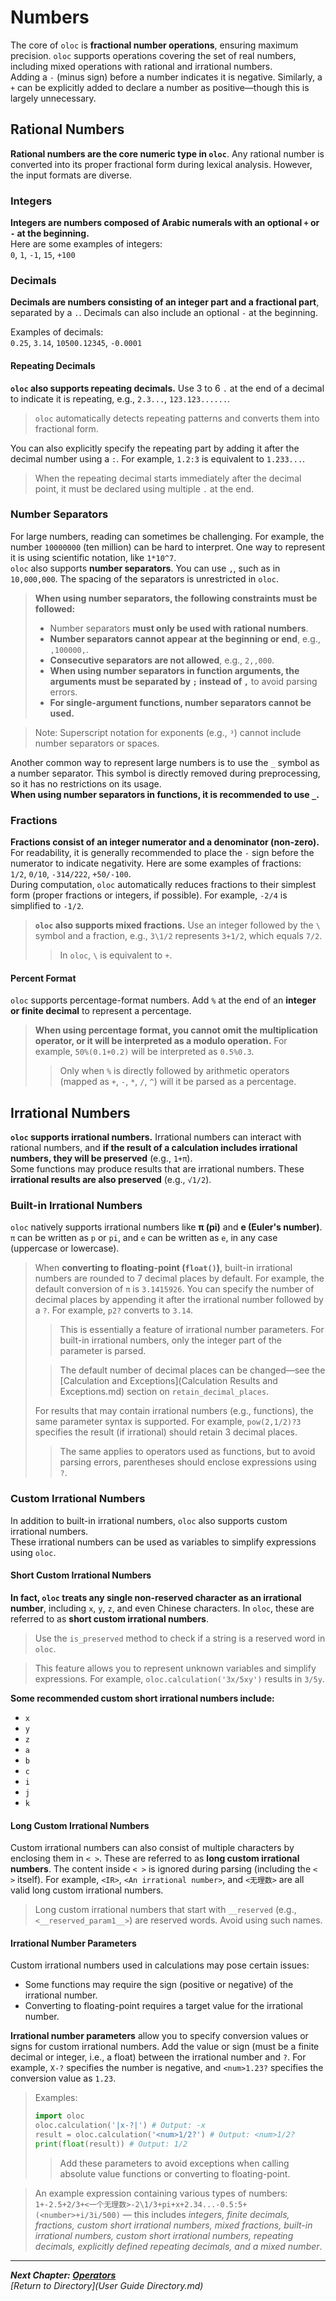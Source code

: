# Numbers  

The core of `oloc` is **fractional number operations**, ensuring maximum precision. `oloc` supports operations covering the set of real numbers, including mixed operations with rational and irrational numbers.  
Adding a `-` (minus sign) before a number indicates it is negative. Similarly, a `+` can be explicitly added to declare a number as positive—though this is largely unnecessary.  

## Rational Numbers  

**Rational numbers are the core numeric type in `oloc`**. Any rational number is converted into its proper fractional form during lexical analysis. However, the input formats are diverse.  

### Integers  

**Integers are numbers composed of Arabic numerals with an optional `+` or `-` at the beginning.**  
Here are some examples of integers:  
`0`, `1`, `-1`, `15`, `+100`  

### Decimals  

**Decimals are numbers consisting of an integer part and a fractional part**, separated by a `.`. Decimals can also include an optional `-` at the beginning.  

Examples of decimals:  
`0.25`, `3.14`, `10500.12345`, `-0.0001`  

#### Repeating Decimals  

**`oloc` also supports repeating decimals.** Use 3 to 6 `.` at the end of a decimal to indicate it is repeating, e.g., `2.3...`, `123.123......`.  

> `oloc` automatically detects repeating patterns and converts them into fractional form.  

You can also explicitly specify the repeating part by adding it after the decimal number using a `:`. For example, `1.2:3` is equivalent to `1.233...`.  

> When the repeating decimal starts immediately after the decimal point, it must be declared using multiple `.` at the end.  

### Number Separators  

For large numbers, reading can sometimes be challenging. For example, the number `10000000` (ten million) can be hard to interpret. One way to represent it is using scientific notation, like `1*10^7`.  
`oloc` also supports **number separators**. You can use `,`, such as in `10,000,000`. The spacing of the separators is unrestricted in `oloc`.  

> **When using number separators, the following constraints must be followed:**  
> - Number separators **must only be used with rational numbers**.  
> - **Number separators cannot appear at the beginning or end**, e.g., `,100000,`.  
> - **Consecutive separators are not allowed**, e.g., `2,,000`.  
> - **When using number separators in function arguments, the arguments must be separated by `;` instead of `,`** to avoid parsing errors.  
> - **For single-argument functions, number separators cannot be used.**  

> Note: Superscript notation for exponents (e.g., `³`) cannot include number separators or spaces.  

Another common way to represent large numbers is to use the `_` symbol as a number separator. This symbol is directly removed during preprocessing, so it has no restrictions on its usage.  
**When using number separators in functions, it is recommended to use `_`.**  

### Fractions  

**Fractions consist of an integer numerator and a denominator (non-zero).** For readability, it is generally recommended to place the `-` sign before the numerator to indicate negativity. Here are some examples of fractions:  
`1/2`, `0/10`, `-314/222`, `+50/-100`.  
During computation, `oloc` automatically reduces fractions to their simplest form (proper fractions or integers, if possible). For example, `-2/4` is simplified to `-1/2`.  

> **`oloc` also supports mixed fractions.** Use an integer followed by the `\` symbol and a fraction, e.g., `3\1/2` represents `3+1/2`, which equals `7/2`.  
> > In `oloc`, `\` is equivalent to `+`.  

#### Percent Format  

`oloc` supports percentage-format numbers. Add `%` at the end of an **integer or finite decimal** to represent a percentage.  

> **When using percentage format, you cannot omit the multiplication operator, or it will be interpreted as a modulo operation.** For example, `50%(0.1+0.2)` will be interpreted as `0.5%0.3`.  
> > Only when `%` is directly followed by arithmetic operators (mapped as `+`, `-`, `*`, `/`, `^`) will it be parsed as a percentage.  

## Irrational Numbers  

**`oloc` supports irrational numbers.** Irrational numbers can interact with rational numbers, and **if the result of a calculation includes irrational numbers, they will be preserved** (e.g., `1+π`).  
Some functions may produce results that are irrational numbers. These **irrational results are also preserved** (e.g., `√1/2`).  

### Built-in Irrational Numbers  

`oloc` natively supports irrational numbers like **π (pi)** and **e (Euler's number)**.  
`π` can be written as `p` or `pi`, and `e` can be written as `e`, in any case (uppercase or lowercase).  

> When **converting to floating-point (`float()`)**, built-in irrational numbers are rounded to 7 decimal places by default. For example, the default conversion of `π` is `3.1415926`. You can specify the number of decimal places by appending it after the irrational number followed by a `?`. For example, `p2?` converts to `3.14`.  
> > This is essentially a feature of irrational number parameters. For built-in irrational numbers, only the integer part of the parameter is parsed.  
> 
> > The default number of decimal places can be changed—see the [Calculation and Exceptions](Calculation Results and Exceptions.md) section on `retain_decimal_places`.  
>
> For results that may contain irrational numbers (e.g., functions), the same parameter syntax is supported. For example, `pow(2,1/2)?3` specifies the result (if irrational) should retain 3 decimal places.  
> > The same applies to operators used as functions, but to avoid parsing errors, parentheses should enclose expressions using `?`.  

### Custom Irrational Numbers  

In addition to built-in irrational numbers, `oloc` also supports custom irrational numbers.  
These irrational numbers can be used as variables to simplify expressions using `oloc`.  

#### Short Custom Irrational Numbers  

**In fact, `oloc` treats any single non-reserved character as an irrational number**, including `x`, `y`, `z`, and even Chinese characters. In `oloc`, these are referred to as **short custom irrational numbers**.  

> Use the `is_preserved` method to check if a string is a reserved word in `oloc`.  

> This feature allows you to represent unknown variables and simplify expressions. For example, `oloc.calculation('3x/5xy')` results in `3/5y`.  

**Some recommended custom short irrational numbers include:**  

- `x`  
- `y`  
- `z`  
- `a`  
- `b`  
- `c`  
- `i`  
- `j`  
- `k`  

#### Long Custom Irrational Numbers  

Custom irrational numbers can also consist of multiple characters by enclosing them in `< >`. These are referred to as **long custom irrational numbers**. The content inside `< >` is ignored during parsing (including the `< >` itself). For example, `<IR>`, `<An irrational number>`, and `<无理数>` are all valid long custom irrational numbers.  

> Long custom irrational numbers that start with `__reserved` (e.g., `<__reserved_param1__>`) are reserved words. Avoid using such names.  

#### Irrational Number Parameters  

Custom irrational numbers used in calculations may pose certain issues:  

- Some functions may require the sign (positive or negative) of the irrational number.  
- Converting to floating-point requires a target value for the irrational number.  

**Irrational number parameters** allow you to specify conversion values or signs for custom irrational numbers. Add the value or sign (must be a finite decimal or integer, i.e., a float) between the irrational number and `?`. For example, `X-?` specifies the number is negative, and `<num>1.23?` specifies the conversion value as `1.23`.  

> Examples:  
> ```python
> import oloc
> oloc.calculation('|x-?|') # Output: -x
> result = oloc.calculation('<num>1/2?') # Output: <num>1/2?
> print(float(result)) # Output: 1/2
> ```
> > Add these parameters to avoid exceptions when calling absolute value functions or converting to floating-point.  

> An example expression containing various types of numbers:  
> `1+-2.5+2/3+<一个无理数>-2\1/3+pi+x+2.34...-0.5:5+(<number>+i/3i/500)` — this includes *integers, finite decimals, fractions, custom short irrational numbers, mixed fractions, built-in irrational numbers, custom short irrational numbers, repeating decimals, explicitly defined repeating decimals, and a mixed number*.  

---  
***Next Chapter: [Operators](Operators.md)***  
*[Return to Directory](User Guide Directory.md)*
